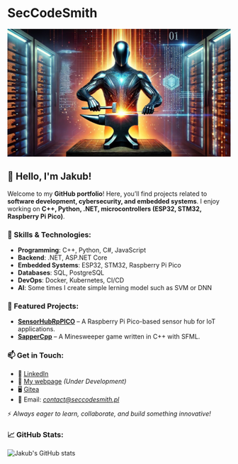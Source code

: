 # SecCodeSmith
![Banner](Banner.png)
## 👋 Hello, I'm Jakub!

Welcome to my **GitHub portfolio**! Here, you’ll find projects related to **software development, cybersecurity, and embedded systems**. I enjoy working on **C++, Python, .NET, microcontrollers (ESP32, STM32, Raspberry Pi Pico)**.

### 🔧 Skills & Technologies:
- **Programming**: C++, Python, C#, JavaScript
- **Backend**: .NET, ASP.NET Core
- **Embedded Systems**: ESP32, STM32, Raspberry Pi Pico
- **Databases**: SQL, PostgreSQL
- **DevOps**: Docker, Kubernetes, CI/CD
- **AI**: Some times I create simple lerning model such as SVM or DNN

### 📌 Featured Projects:
- **[SensorHubRpPICO](https://github.com/SecCodeSmith/SensorHubRpPICO)** – A Raspberry Pi Pico-based sensor hub for IoT applications.
- **[SapperCpp](https://github.com/SecCodeSmith/SapperCpp)** – A Minesweeper game written in C++ with SFML.

### 📫 Get in Touch:
- 💼 [LinkedIn](www.linkedin.com/in/jakub-berechowski-0556a8214)
- 📃 [My webpage](https://seccodesmith.pl) *(Under Development)*
- 🖥 [Gitea](git.seccodesmith.pl)
- 📧 Email: *contact@seccodesmith.pl*

⚡ *Always eager to learn, collaborate, and build something innovative!*  

### 📈 GitHub Stats:
![Jakub's GitHub stats](https://github-readme-stats.vercel.app/api?username=SecCodeSmith&show_icons=true&theme=radical)
